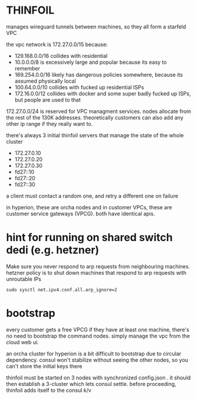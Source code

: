 THINFOIL
========

manages wireguard tunnels between machines, so they all form a starfeld VPC


the vpc network is 172.27.0.0/15 because:

- 129.168.0.0/16    collides with residential
- 10.0.0.0/8        is excessively large and popular because its easy to remember
- 169.254.0.0/16    likely has dangerous policies somewhere, because its assumed physically local
- 100.64.0.0/10     collides with fucked up residential ISPs
- 172.16.0.0/12     collides with docker and some super badly fucked up ISPs, but people are used to that


172.27.0.0/24 is reserved for VPC managment services. nodes allocate from the rest of the 130K addresses.
theoretically customers can also add any other ip range if they really want to.


there's always 3 initial thinfoil servers that manage the state of the whole cluster

 - 172.27.0.10
 - 172.27.0.20
 - 172.27.0.30
 - fd27::10
 - fd27::20
 - fd27::30

a client must contact a random one, and retry a different one on failure

in hyperion, these are orcha nodes and in customer VPCs, these are customer service gateways (VPCG).
both have identical apis.



hint for running on shared switch dedi (e.g. hetzner)
=================================================

Make sure you never respond to arp requests from neighbouring machines.
hetzner policy is to shut down machines that respond to arp requests with unroutable IPs

    sudo sysctl net.ipv4.conf.all.arp_ignore=2


bootstrap
=========

every customer gets a free VPCG if they have at least one machine, there's no need to bootstrap the command nodes.
simply manage the vpc from the cloud web ui.

an orcha cluster for hyperion is a bit difficult to bootstrap due to circular dependency. 
consul won't stabilize without seeing the other nodes, so you can't store the initial keys there

thinfoil must be started on 3 nodes with synchronized config.json .
it should then establish a 3-cluster which lets consul settle. 
before proceeding, thinfoil adds itself to the consul k/v


